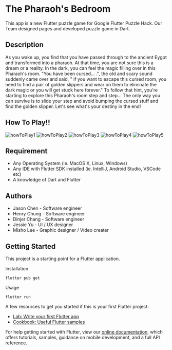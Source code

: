 # The Pharaoh's Bedroom

This app is a new Flutter puzzle game for Google Flutter Puzzle Hack. Our Team designed pages and developed puzzle game in Dart.

## Description

As you wake up, you find that you have passed through to the ancient Eygpt and transformed into a pharaoh. At that time, you are not sure this is a dream or a reality. In the dark, you can feel the magic filling over in this Pharaoh's room. "You have been cursed... .", the old and scary sound suddenly came over and said, " if you want to escape this cursed room, you need to find a pair of golden slippers and wear on them to eliminate the dark magic or you will get stuck here forever."
To follow that hint, you're starting to explore this Pharaoh's room step and step... The only way you can survive is to slide your step and avoid bumping the cursed stuff and find the golden slipper. Let's see what's your destiny in the end!

## How To Play!!

![howToPlay1](https://user-images.githubusercontent.com/49644422/158150462-30a48476-9049-4302-8e2d-84e9b8c01351.png)
![howToPlay2](https://user-images.githubusercontent.com/49644422/158150469-bcd7fbf0-ace4-497e-b6e6-4c37c2e44df1.png)
![howToPlay3](https://user-images.githubusercontent.com/49644422/158150473-ba3d5a85-7c2b-4c1d-a20a-d4879c4d25e6.png)
![howToPlay4](https://user-images.githubusercontent.com/49644422/158150474-94f0b4de-1de9-4e0d-8482-e53440d56aee.png)
![howToPlay5](https://user-images.githubusercontent.com/49644422/158150476-52b89a94-0d23-442a-8f3c-8ebbd638a9aa.png)

## Requirement

- Any Operating System (ie. MacOS X, Linux, Windows)
- Any IDE with Flutter SDK installed (ie. IntelliJ, Android Studio, VSCode etc)
- A knowledge of Dart and Flutter

## Authors

- Jason Chen - Software engineer
- Henry Chung - Software engineer
- Dinjer Chang - Software engineer
- Jessie Yu - UI / UX designer
- Misho Lee - Graphic designer / Video creater

## Getting Started

This project is a starting point for a Flutter application.

Installation

```
flutter pub get
```

Usage

```
flutter run
```

A few resources to get you started if this is your first Flutter project:

- [Lab: Write your first Flutter app](https://flutter.dev/docs/get-started/codelab)
- [Cookbook: Useful Flutter samples](https://flutter.dev/docs/cookbook)

For help getting started with Flutter, view our
[online documentation](https://flutter.dev/docs), which offers tutorials,
samples, guidance on mobile development, and a full API reference.
